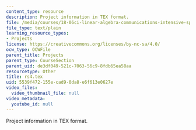 ```yaml
---
content_type: resource
description: Project information in TEX format.
file: /media/courses/18-06ci-linear-algebra-communications-intensive-spring-2004/5539f472155ecad90da8e6f613e0627e_rs4.tex
file_type: text/plain
learning_resource_types:
- Projects
license: https://creativecommons.org/licenses/by-nc-sa/4.0/
ocw_type: OCWFile
parent_title: Projects
parent_type: CourseSection
parent_uid: de3df049-521c-7063-56c9-8fdb65ea58aa
resourcetype: Other
title: rs4.tex
uid: 5539f472-155e-cad9-0da8-e6f613e0627e
video_files:
  video_thumbnail_file: null
video_metadata:
  youtube_id: null
---
```

Project information in TEX format.